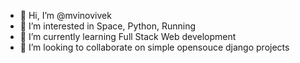 - 👋 Hi, I’m @mvinovivek
- 👀 I’m interested in Space, Python, Running 
- 🌱 I’m currently learning Full Stack Web development
- 💞️ I’m looking to collaborate on simple opensouce django projects

<!---
mvinovivek/mvinovivek is a ✨ special ✨ repository because its `README.md` (this file) appears on your GitHub profile.
You can click the Preview link to take a look at your changes.
--->
